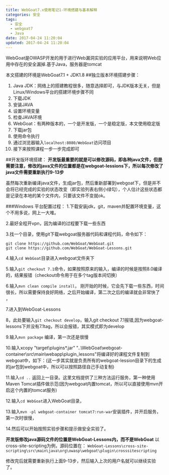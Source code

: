 ```yaml
---
title: WebGoat7.x使用笔记1-环境搭建与基本解释
categories: 安全
tags:
  - 安全
  - webgoat7
  - Java
date: 2017-04-24 11:20:04
updated: 2017-04-24 11:20:04
---
```


WebGoat是OWASP开发的用于进行Web漏洞实验的应用平台，用来说明Web应用中存在的安全漏掉.基于Java，服务器是tomcat

本文搭建的环境是WebGoat7.1 + JDK1.8
##独立版本环境搭建步骤：
1. Java JDK：网络上的搭建教程很多，随意选择即可，与JDK版本无关，但是Linux/Windows平台的搭建环境步骤不同
  1. 下载JDK
  2. 安装JAVA
  3. 设置环境变量
  4. 检查JAVA环境
2. WebGoat：有两种版本的，一个是开发版，一个是稳定版，本文使用稳定版
  1. 下载jar包
  2. 使用命令执行
  3. 通过浏览器输入`localhost:8080/WebGoat`访问项目
  4. 接下来按照课程一步一步完成即可


##开发版环境搭建：
**开发版最重要的就是可以修改源码，即各种java文件，但是需要注意，修改的java文件的位置都是在webgoat-lessions下，所以每次修改了java文件需要重新执行9-13步**

虽然每次重新编译java文件，生成jar包，然后重新部署到webgoat下，但是并不会将已经完成的实验的状态改变（即实验列表右侧小绿勾），个人估计这些状态都是记录在本地的某个文件内，只要该文件不变就ok。


###Windows 平台配置过程：
1.下载安装jdk，git，maven并配置环境变量，这个不用多说，网上一大堆。

2.最好全程开vpn，因为编译的过程要下载一些东西

3.找一个目录，使用git下载webgoat服务器代码和课程代码，命令如下：
```
git clone https://github.com/WebGoat/WebGoat.git
git clone https://github.com/WebGoat/WebGoat-Lessons.git
```

4.输入`cd WebGoat`目录进入webgoat文件夹下

5.输入`git checkout 7.1`命令，如果按照原来的输入，编译的时候是按照8.0编译的，结果报错（checkout命令用于在多个tag版本间切换）

6.输入`mvn clean compile install`， 刚开始的时候，它会先下载一些东西，时间很长，所以需要保持良好网络，之后开始编译，第二次之后的编译就会非常快了 ，

7.进入到WebGoat-Lessons

8，此处要输入`git checkout develop`，输入git checkout 7.1报错,因为webgoat-lessons下并没有7.1tag，所以会报错，其实模式即为develop

9.输入`mvn package` 编译，第一次还是很慢

10.输入xcopy "target\plugins\*.jar" "..\WebGoat\webgoat-container\src\main\webapp\plugin_lessons\"将编译好的课程文件复制到webgoat中，如下：(这一步其实就是负责所有的webgoat-lession目录下的生成的jar包到webgoat中，所以可以按照路径自己手动复制)

11.输入`cd ..` 返回上一目录。这里文档提供了三种方法运行服务，第一种使用Maven Tomcat插件做示范(因为webgoat内置tomcat，所以可以直接使用mvn开启这个内置的tomcat服务)

12.输入`cd WebGoat`进入WebGoat目录，

13.输入`mvn -pl webgoat-container tomcat7:run-war`安装插件，并开启服务，第一次时很慢，

14.然后可以开始按照实验步骤和提示做安全实验了。

**开发版修改java源码文件的位置是WebGoat-Lessons内，而不是WebGoat**
以cross-site-scripting为例，源码位置在：
`WebGoat-Lessons\cross-site-scripting\src\main\java\org\owasp\webgoat\plugin\crosssitescripting`

修改完后就需要重新执行上面9-13步，然后输入上次的用户名就可以继续实验了。

